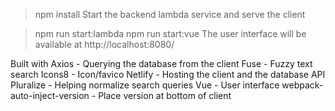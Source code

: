 > npm install
Start the backend lambda service and serve the client

> npm run start:lambda
> npm run start:vue
The user interface will be available at http://localhost:8080/

Built with
Axios - Querying the database from the client
Fuse - Fuzzy text search
Icons8 - Icon/favico
Netlify - Hosting the client and the database API
Pluralize - Helping normalize search queries
Vue - User interface
webpack-auto-inject-version - Place version at bottom of client
